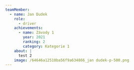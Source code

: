 ```yaml
---
teamMember:
  - name: Jan Dudek
    role:
      - driver
    achievements:
      - name: Závody 1
        year: 2021
        ranking: 2
        category: Kategorie 1
    about: |
      test 2
    image: /64646a12510ba56f9a634866_jan dudek-p-500.png
---
```


